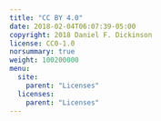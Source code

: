 ```yaml
---
title: "CC BY 4.0"
date: 2018-02-04T06:07:39-05:00
copyright: 2018 Daniel F. Dickinson
license: CC0-1.0
norsummary: true
weight: 100200000
menu:
  site:
    parent: "Licenses"
  licenses:
    parent: "Licenses"
---
```

